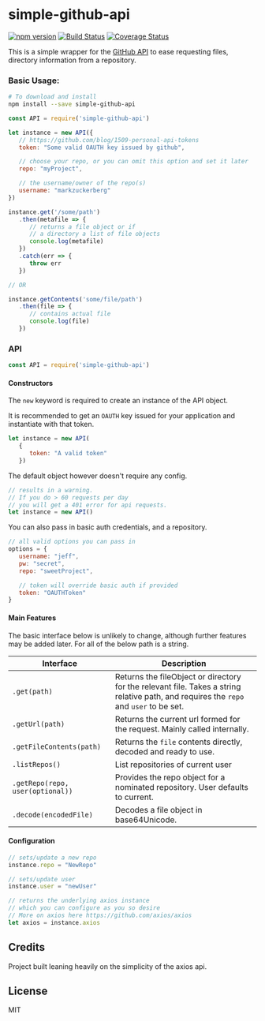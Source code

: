 simple-github-api
====

[![npm version](https://img.shields.io/npm/v/simple-github-api.svg?style=flat-square)](https://www.npmjs.org/package/simple-github-api)
[![Build Status](https://travis-ci.org/DarkPurple141/github-api-query.svg?branch=master)](https://travis-ci.org/DarkPurple141/github-api-query)
[![Coverage Status](https://coveralls.io/repos/github/DarkPurple141/github-api-query/badge.svg?branch=master)](https://coveralls.io/github/DarkPurple141/github-api-query?branch=master)

This is a simple wrapper for the
[GitHub API](https://developer.github.com/v3/) to ease requesting files,
 directory information from a repository.

### Basic Usage:
```bash
# To download and install
npm install --save simple-github-api
```

```js
const API = require('simple-github-api')

let instance = new API({
   // https://github.com/blog/1509-personal-api-tokens
   token: "Some valid OAUTH key issued by github",

   // choose your repo, or you can omit this option and set it later
   repo: "myProject",

   // the username/owner of the repo(s)
   username: "markzuckerberg"
})

instance.get('/some/path')
   .then(metafile => {
      // returns a file object or if
      // a directory a list of file objects
      console.log(metafile)
   })
   .catch(err => {
      throw err
   })

// OR

instance.getContents('some/file/path')
   .then(file => {
      // contains actual file
      console.log(file)
   })

```

### API

```js
const API = require('simple-github-api')
```

#### Constructors
The `new` keyword is required to
create an instance of the API
object.

It is recommended to get an `OAUTH`
key issued for your application and
instantiate with that token.

```js
let instance = new API(
   {
      token: "A valid token"
   })
```

The default object however doesn't require any config.
```js
// results in a warning.
// If you do > 60 requests per day
// you will get a 401 error for api requests.
let instance = new API()
```
You can also pass in basic auth credentials, and a repository.

```js
// all valid options you can pass in
options = {
   username: "jeff",
   pw: "secret",
   repo: "sweetProject",

   // token will override basic auth if provided
   token: "OAUTHToken"
}
```
#### Main Features
The basic interface below is unlikely to change, although further features may be added later. For all of the below path is a string.

Interface | Description
--------- | ----------
`.get(path)`         | Returns the fileObject or directory for the relevant file. Takes a string relative path, and requires the `repo` and `user` to be set.
`.getUrl(path)`      | Returns the current url formed for the request. Mainly called internally.
`.getFileContents(path)` | Returns the `file` contents directly, decoded and ready to use.
`.listRepos()`  | List repositories of current user
`.getRepo(repo, user(optional))`  | Provides the repo object for a nominated repository. User defaults to current.
`.decode(encodedFile)`  | Decodes a file object in base64Unicode.



#### Configuration
```js
// sets/update a new repo
instance.repo = "NewRepo"

// sets/update user
instance.user = "newUser"

// returns the underlying axios instance
// which you can configure as you so desire
// More on axios here https://github.com/axios/axios
let axios = instance.axios
```

## Credits
Project built leaning heavily on the simplicity of the axios api.

## License
MIT
